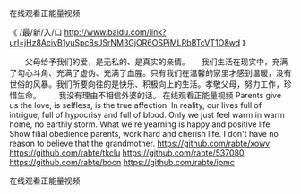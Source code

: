 
在线观看正能量视频




《 /最/新/入/口  http://www.baidu.com/link?url=jHz8AcivB1yuSpc8sJSrNM3GjOR6OSPiMLRbBTcVT1O&wd 》




　　父母给予我们的爱，是无私的、是真实的亲情。　　我们生活在现实中，充满了勾心斗角、充满了虚伪、充满了血腥。只有我们在温馨的家里才感到温暖，没有世俗的风暴。我们所要向往的是快乐、积极向上的生活。孝敬父母，努力工作，珍惜生命。
　　我没有理由不相信外婆的话。
在线观看正能量视频
Parents give us the love, is selfless, is the true affection.
In reality, our lives full of intrigue, full of hypocrisy and full of blood.
Only we just feel warm in warm home, no earthly storm.
What we're yearning is happy and positive life.
Show filial obedience parents, work hard and cherish life.
I don't have no reason to believe that the grandmother.
https://github.com/rabte/xowv
https://github.com/rabte/tkclu
https://github.com/rabte/537080
https://github.com/rabte/bocn
https://github.com/rabte/ipmc





在线观看正能量视频
